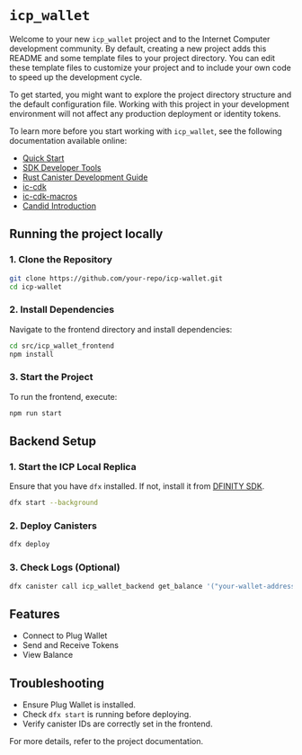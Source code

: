 # `icp_wallet`

Welcome to your new `icp_wallet` project and to the Internet Computer development community. By default, creating a new project adds this README and some template files to your project directory. You can edit these template files to customize your project and to include your own code to speed up the development cycle.

To get started, you might want to explore the project directory structure and the default configuration file. Working with this project in your development environment will not affect any production deployment or identity tokens.

To learn more before you start working with `icp_wallet`, see the following documentation available online:

- [Quick Start](https://internetcomputer.org/docs/current/developer-docs/setup/deploy-locally)
- [SDK Developer Tools](https://internetcomputer.org/docs/current/developer-docs/setup/install)
- [Rust Canister Development Guide](https://internetcomputer.org/docs/current/developer-docs/backend/rust/)
- [ic-cdk](https://docs.rs/ic-cdk)
- [ic-cdk-macros](https://docs.rs/ic-cdk-macros)
- [Candid Introduction](https://internetcomputer.org/docs/current/developer-docs/backend/candid/)


## Running the project locally



### 1. Clone the Repository
```sh
git clone https://github.com/your-repo/icp-wallet.git
cd icp-wallet
```

### 2. Install Dependencies
Navigate to the frontend directory and install dependencies:
```sh
cd src/icp_wallet_frontend
npm install
```

### 3. Start the Project
To run the frontend, execute:
```sh
npm run start
```

## Backend Setup

### 1. Start the ICP Local Replica
Ensure that you have `dfx` installed. If not, install it from [DFINITY SDK](https://internetcomputer.org/docs/current/developer-docs/setup/local-quickstart).
```sh
dfx start --background
```

### 2. Deploy Canisters
```sh
dfx deploy
```

### 3. Check Logs (Optional)
```sh
dfx canister call icp_wallet_backend get_balance '("your-wallet-address")'
```

## Features
- Connect to Plug Wallet
- Send and Receive Tokens
- View Balance

## Troubleshooting
- Ensure Plug Wallet is installed.
- Check `dfx start` is running before deploying.
- Verify canister IDs are correctly set in the frontend.

For more details, refer to the project documentation.